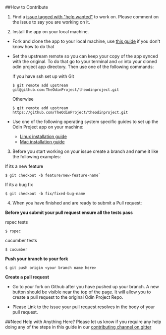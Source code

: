 ##How to Contribute
1. Find a [issue tagged with "help wanted"](https://github.com/TheOdinProject/theodinproject/labels/Help%20Wanted) to work on. Please comment on the issue to say you are working on it.

2. Install the app on your local machine.

 * Fork and clone the app to your local machine, use [this guide](https://help.github.com/articles/fork-a-repo/) if you don't know how to do that
 * Set the upstream remote so you can keep your copy of the app synced with the original. To do that go to your terminal and `cd` into your cloned odin project app directory. Then use one of the following commands:

    If you have ssh set up with Git
    ```
    $ git remote add upstream git@github.com:TheOdinProject/theodinproject.git
    ```
    Otherwise
    ```
    $ git remote add upstream https://github.com/TheOdinProject/theodinproject.git
    ```

 * Use one of the following operating system specific guides to set up the Odin Project app on your machine:
   * [Linux installation guide](https://github.com/TheOdinProject/theodinproject/wiki/Linux-Installation-Guide)
    * [Mac installation guide](https://github.com/TheOdinProject/theodinproject/wiki/OSX-Installation-Guide)

3. Before you start working on your issue create a branch and name it like the following examples:

  If its a new feature
  ```
  $ git checkout -b feature/new-feature-name`
  ```
  If its a bug fix
  ```
  $ git checkout -b fix/fixed-bug-name
  ```

4. When you have finished and are ready to submit a Pull request:

  **Before you submit your pull request ensure all the tests pass**

  rspec tests
  ```
  $ rspec
  ```
  cucumber tests
  ```
  $ cucumber
  ```

  **Push your branch to your fork**
  ```
  $ git push origin <your branch name here>
  ```
  **Create a pull request**
   * Go to your fork on Github after you have pushed up your branch. A new button should be visible near the top of the page. It will allow you to create a pull request to the original Odin Project Repo.

  * Please Link to the issue your pull request resolves in the body of your pull request.

##Need Help with Anything Here?
Please let us know if you require any help doing any of the steps in this guide in our [contributing channel on gitter](https://gitter.im/TheOdinProject/Contributing)